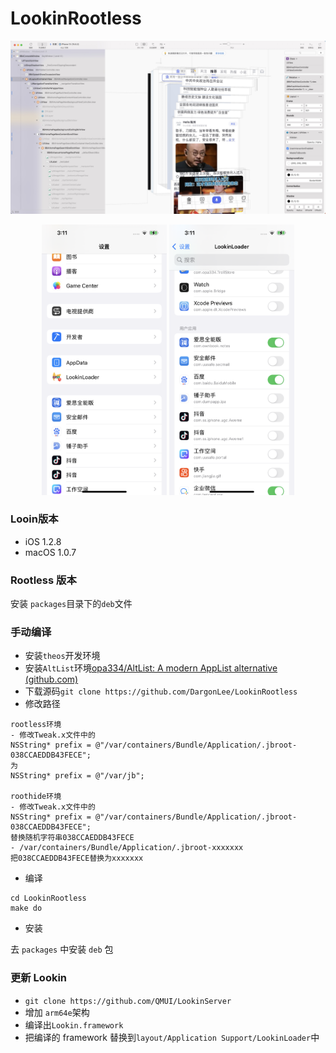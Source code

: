 # LookinRootless

![20240926151128](README.assets/20240926151128.jpg)
<center>
<img src="README.assets/IMG_0141.PNG" width="200">
<img src="README.assets/IMG_0142.PNG" width="200">
</center>

### Looin版本

- iOS 1.2.8
- macOS 1.0.7

### Rootless 版本

安装 `packages`目录下的`deb`文件

### 手动编译

- 安装`theos`开发环境
- 安装`AltList`环境[opa334/AltList: A modern AppList alternative (github.com)](https://github.com/opa334/AltList)
- 下载源码`git clone https://github.com/DargonLee/LookinRootless`
- 修改路径

```obj
rootless环境
- 修改Tweak.x文件中的
NSString* prefix = @"/var/containers/Bundle/Application/.jbroot-038CCAEDDB43FECE";
为
NSString* prefix = @"/var/jb";

roothide环境
- 修改Tweak.x文件中的
NSString* prefix = @"/var/containers/Bundle/Application/.jbroot-038CCAEDDB43FECE";
替换随机字符串038CCAEDDB43FECE
- /var/containers/Bundle/Application/.jbroot-xxxxxxx
把038CCAEDDB43FECE替换为xxxxxxx
```

- 编译

```shell
cd LookinRootless
make do
```

- 安装

去 `packages` 中安装 `deb` 包



### 更新 Lookin

- `git clone https://github.com/QMUI/LookinServer`
- 增加 `arm64e`架构
- 编译出`Lookin.framework`
- 把编译的 framework 替换到`layout/Application Support/LookinLoader`中

